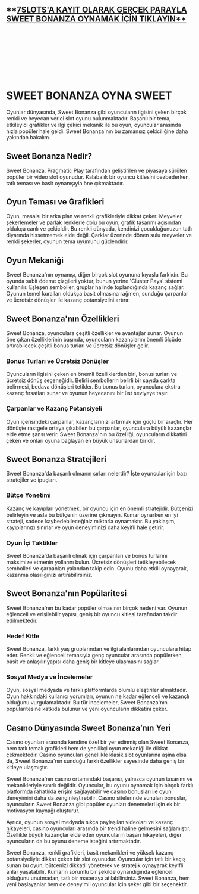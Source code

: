 ## **[7SLOTS'A KAYIT OLARAK GERÇEK PARAYLA SWEET BONANZA OYNAMAK İÇİN TIKLAYIN**](https://cutt.ly/EeEXltiX)

<br>
<br>
<br>
<br>
<br>
<br>
<br>

# SWEET BONANZA OYNA SWEET


Oyunlar dünyasında, Sweet Bonanza gibi oyuncuların ilgisini çeken birçok renkli ve heyecan verici slot oyunu bulunmaktadır. Başarılı bir tema, etkileyici grafikler ve ilgi çekici mekanik ile bu oyun, oyuncular arasında hızla popüler hale geldi. Sweet Bonanza'nın bu zamansız çekiciliğine daha yakından bakalım.

## Sweet Bonanza Nedir?

Sweet Bonanza, Pragmatic Play tarafından geliştirilen ve piyasaya sürülen popüler bir video slot oyunudur. Kalabalık bir oyuncu kitlesini cezbederken, tatlı teması ve basit oynanışıyla öne çıkmaktadır.

## Oyun Teması ve Grafikleri

Oyun, masalsı bir arka plan ve renkli grafikleriyle dikkat çeker. Meyveler, şekerlemeler ve parlak renklerle dolu bu oyun, grafik tasarımı açısından oldukça canlı ve çekicidir. Bu renkli dünyada, kendinizi çocukluğunuzun tatlı diyarında hissetmemek elde değil. Çarklar üzerinde dönen sulu meyveler ve renkli şekerler, oyunun tema uyumunu güçlendirir.

## Oyun Mekaniği

Sweet Bonanza'nın oynanışı, diğer birçok slot oyununa kıyasla farklıdır. Bu oyunda sabit ödeme çizgileri yoktur, bunun yerine 'Cluster Pays' sistemi kullanılır. Eşleşen semboller, gruplar halinde toplandığında kazanç sağlar. Oyunun temel kuralları oldukça basit olmasına rağmen, sunduğu çarpanlar ve ücretsiz dönüşler ile kazanç potansiyelini artırır.

## Sweet Bonanza'nın Özellikleri

Sweet Bonanza, oyunculara çeşitli özellikler ve avantajlar sunar. Oyunun öne çıkan özelliklerinin başında, oyuncuların kazançlarını önemli ölçüde artırabilecek çeşitli bonus turları ve ücretsiz dönüşler gelir.

### Bonus Turları ve Ücretsiz Dönüşler

Oyuncuların ilgisini çeken en önemli özelliklerden biri, bonus turları ve ücretsiz dönüş seçeneğidir. Belirli sembollerin belirli bir sayıda çarkta belirmesi, bedava dönüşleri tetikler. Bu bonus turları, oyunculara ekstra kazanç fırsatları sunar ve oyunun heyecanını bir üst seviyeye taşır.

### Çarpanlar ve Kazanç Potansiyeli

Oyun içerisindeki çarpanlar, kazançlarınızı artırmak için güçlü bir araçtır. Her dönüşte rastgele ortaya çıkabilen bu çarpanlar, oyunculara büyük kazançlar elde etme şansı verir. Sweet Bonanza'nın bu özelliği, oyuncuların dikkatini çeken ve onları oyuna bağlayan en büyük unsurlardan biridir.

## Sweet Bonanza Stratejileri

Sweet Bonanza'da başarılı olmanın sırları nelerdir? İşte oyuncular için bazı stratejiler ve ipuçları.

### Bütçe Yönetimi

Kazanç ve kayıpları yönetmek, bir oyuncu için en önemli stratejidir. Bütçenizi belirleyin ve asla bu bütçenin üzerine çıkmayın. Kumar oynarken en iyi strateji, sadece kaybedebileceğiniz miktarla oynamaktır. Bu yaklaşım, kayıplarınızı sınırlar ve oyun deneyiminizi daha keyifli hale getirir.

### Oyun İçi Taktikler

Sweet Bonanza'da başarılı olmak için çarpanları ve bonus turlarını maksimize etmenin yollarını bulun. Ücretsiz dönüşleri tetikleyebilecek sembolleri ve çarpanları yakından takip edin. Oyunu daha etkili oynayarak, kazanma olasılığınızı artırabilirsiniz.

## Sweet Bonanza'nın Popülaritesi

Sweet Bonanza'nın bu kadar popüler olmasının birçok nedeni var. Oyunun eğlenceli ve erişilebilir yapısı, geniş bir oyuncu kitlesi tarafından takdir edilmektedir.

### Hedef Kitle

Sweet Bonanza, farklı yaş gruplarından ve ilgi alanlarından oyunculara hitap eder. Renkli ve eğlenceli temasıyla genç oyuncular arasında popülerken, basit ve anlaşılır yapısı daha geniş bir kitleye ulaşmasını sağlar.

### Sosyal Medya ve İncelemeler

Oyun, sosyal medyada ve farklı platformlarda olumlu eleştiriler almaktadır. Oyun hakkındaki kullanıcı yorumları, oyunun ne kadar eğlenceli ve kazançlı olduğunu vurgulamaktadır. Bu tür incelemeler, Sweet Bonanza'nın popülaritesine katkıda bulunur ve yeni oyuncuların dikkatini çeker.

## Casıno Dünyasında Sweet Bonanza’nın Yeri

Casıno oyunları arasında kendine özel bir yer edinmiş olan Sweet Bonanza, hem tatlı temalı grafikleri hem de yenilikçi oyun mekaniği ile dikkat çekmektedir. Casıno oyuncuları genellikle klasik slot oyunlarına aşina olsa da, Sweet Bonanza'nın sunduğu farklı özellikler sayesinde daha geniş bir kitleye ulaşmıştır.

Sweet Bonanza'nın casıno ortamındaki başarısı, yalnızca oyunun tasarımı ve mekanikleriyle sınırlı değildir. Oyuncular, bu oyunu oynamak için birçok farklı platformda rahatlıkla erişim sağlayabilir ve casıno bonusları ile oyun deneyimini daha da zenginleştirebilir. Casıno sitelerinde sunulan bonuslar, oyuncuların Sweet Bonanza gibi popüler oyunları denemeleri için ek bir motivasyon kaynağı oluşturur.

Ayrıca, oyunun sosyal medyada sıkça paylaşılan videoları ve kazanç hikayeleri, casıno oyuncuları arasında bir trend haline gelmesini sağlamıştır. Özellikle büyük kazançlar elde eden oyuncuların başarı hikayeleri, diğer oyuncuların da bu oyunu deneme isteğini artırmaktadır.


Sweet Bonanza, renkli grafikleri, basit mekanikleri ve yüksek kazanç potansiyeliyle dikkat çeken bir slot oyunudur. Oyuncular için tatlı bir kaçış sunan bu oyun, bütçenizi dikkatli yöneterek ve stratejik oynayarak keyifli anlar yaşatabilir. Kumarın sorumlu bir şekilde oynandığında eğlenceli olduğunu unutmadan, tatlı bir maceraya atılabilirsiniz. Sweet Bonanza, hem yeni başlayanlar hem de deneyimli oyuncular için şeker gibi bir seçenektir.
